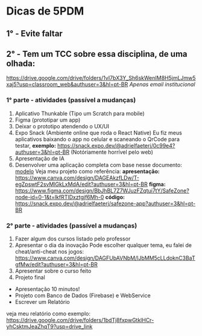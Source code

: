 # Dicas de 5PDM

## 1° - Evite faltar
## 2° - Tem um TCC sobre essa disciplina, de uma olhada:
<https://drive.google.com/drive/folders/1vI7bX3Y_Sh6skWenIM8H5jmLJmw5xaj5?usp=classroom_web&authuser=3&hl=pt-BR>
*Apenas email institucional*

### 1° parte - atividades (passível a mudanças)
1. Aplicativo Thunkable (Tipo um Scratch para mobile)
2. Figma (prototipar um app)
3. Deixar o prototipo atendendo o UX/UI
4. Expo Snack (Ambiente online que roda o React Native)
Eu fiz meus aplicativos baixando o app no celular e scaneando o QrCode para testar,  **exemplo:** <https://snack.expo.dev/@adrielfaeterj/0c99e4?authuser=3&hl=pt-BR> (Notóriamente horrível pelo web)
5. Apresentação de IA
6. Desenvolver uma aplicação completa com base nesse documento: [modelo](Apresentação-Aplicativo-Faeterj.pptx)
Veja meu projeto como referência:
**apresentação:** <https://www.canva.com/design/DAGEAkzfLDw/T-egZpswtF2svMlGkLxMdA/edit?authuser=3&hl=pt-BR>
**figma:** <https://www.figma.com/design/BbJhBL7Z7WJuzFZqtui7tY/SafeZone?node-id=0-1&t=lkfRTIDxztgjf6Mh-0>
**código:** <https://snack.expo.dev/@adrielfaeterj/safezone-app?authuser=3&hl=pt-BR>

### 2° parte - atividades (passível a mudanças)
1. Fazer algum dos cursos listado pelo professor
2. Apresentar o dia da inovação
Pode escolher qualquer tema, eu falei de cheat/anti-cheat nos jogos:
<https://www.canva.com/design/DAGFUbAVNbM/lJbMM5cLLdoknC3BaTgfMw/edit?authuser=3&hl=pt-BR>
3. Apresentar sobre o curso feito
4. Projeto final
- Apresentação 10 minutos!
- Projeto com Banco de Dados (Firebase) e WebService
- Escrever um Relatório

veja meu relatório como exemplo:
<https://drive.google.com/drive/folders/1bdTj8fxpwGtklHCr-yhCsktmJeaZhqT9?usp=drive_link>